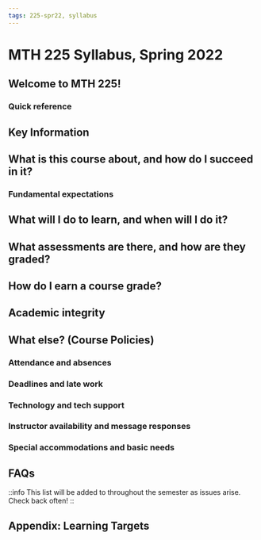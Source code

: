 ```yaml
---
tags: 225-spr22, syllabus
---
```


# MTH 225 Syllabus, Spring 2022 

## Welcome to MTH 225! 

### Quick reference 

## Key Information

## What is this course about, and how do I succeed in it? 

### Fundamental expectations 

## What will I do to learn, and when will I do it? 

## What assessments are there, and how are they graded? 

## How do I earn a course grade? 

## Academic integrity

## What else? (Course Policies)

### Attendance and absences 

### Deadlines and late work 

### Technology and tech support 

### Instructor availability and message responses 

### Special accommodations and basic needs 

## FAQs

::info
This list will be added to throughout the semester as issues arise. Check back often! 
::

## Appendix: Learning Targets 

